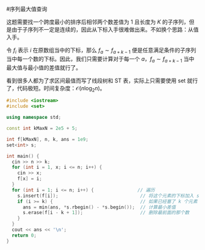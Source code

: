 #序列最大值查询 

这题需要找一个跨度最小的排序后相邻两个数差值为 $1$ 且长度为 $K$ 的子序列，但是由于子序列不一定是连续的，因此从下标入手很难做出来。不如换个思路：从值入手。

令 $f_i$ 表示 $i$ 在原数组当中的下标，那么 $f_a\sim f_{a+k-1}$ 便是任意满足条件的子序列当中每一个数的下标。因此，我们只需要计算对于每一个 $a$，$f_a\sim f_{a+k-1}$ 当中最大值与最小值的差值就行了。

看到很多人都为了求区间最值而写了线段树和 ST 表，实际上只需要使用 set 就行了，代码极短。时间复杂度：$\mathcal O(n\log_2 n)$。

```cpp
#include <iostream>
#include <set>

using namespace std;

const int kMaxN = 2e5 + 5;

int f[kMaxN], n, k, ans = 1e9;
set<int> s;

int main() {
  cin >> n >> k;
  for (int i = 1, x; i <= n; i++) {
    cin >> x;
    f[x] = i;
  }
  for (int i = 1; i <= n; i++) {                // 遍历
    s.insert(f[i]);                              // 将这个元素的下标加入 set
    if (i >= k) {                                // 如果已经塞了 k 个元素
      ans = min(ans, *s.rbegin() - *s.begin());  // 计算最小差值
      s.erase(f[i - k + 1]);                     // 删除最前面的那个数
    }
  }
  cout << ans << '\n';
  return 0;
}
```